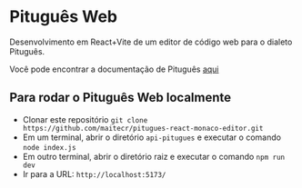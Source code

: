 # Pituguês Web

Desenvolvimento em React+Vite de um editor de código web para o dialeto Pituguês.

Você pode encontrar a documentação de Pituguês [aqui](https://github.com/DesignLiquido/pitugues-docs/wiki)

## Para rodar o Pituguês Web localmente

* Clonar este repositório `git clone https://github.com/maitecr/pitugues-react-monaco-editor.git`
* Em um terminal, abrir o diretório `api-pitugues` e executar o comando `node index.js`
* Em outro terminal, abrir o diretório raiz e executar o comando `npm run dev`
* Ir para a URL: `http://localhost:5173/`



